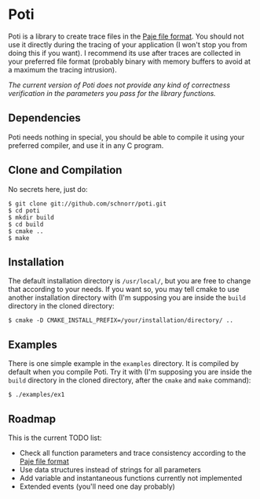 Poti 
====

Poti is a library to create trace files in the [Paje file
format](http://paje.sf.net). You should not use it directly during the
tracing of your application (I won't stop you from doing this if you
want). I recommend its use after traces are collected in your
preferred file format (probably binary with memory buffers to avoid at
a maximum the tracing intrusion).

*The current version of Poti does not provide any kind of correctness
verification in the parameters you pass for the library functions.*

Dependencies
------------

Poti needs nothing in special, you should be able to compile it using
your preferred compiler, and use it in any C program.

Clone and Compilation
---------------------

No secrets here, just do:

    $ git clone git://github.com/schnorr/poti.git
    $ cd poti
    $ mkdir build
    $ cd build
    $ cmake ..
    $ make

Installation
------------

The default installation directory is `/usr/local/`, but you are free
to change that according to your needs. If you want so, you may tell
cmake to use another installation directory with (I'm supposing you
are inside the `build` directory in the cloned directory:

    $ cmake -D CMAKE_INSTALL_PREFIX=/your/installation/directory/ ..

Examples
--------

There is one simple example in the `examples` directory. It is
compiled by default when you compile Poti. Try it with (I'm supposing
you are inside the `build` directory in the cloned directory, after
the `cmake` and `make` command):

    $ ./examples/ex1 

Roadmap
-------

This is the current TODO list:

* Check all function parameters and trace consistency according to the [Paje file format](http://paje.sf.net)
* Use data structures instead of strings for all parameters
* Add variable and instantaneous functions currently not implemented
* Extended events (you'll need one day probably)